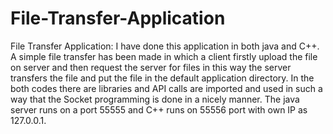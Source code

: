 # File-Transfer-Application
File Transfer Application:
I have done this application in both java and C++.
A simple file transfer has been made in which a client firstly upload the file on server and then request the server for files in this way the server transfers the file and put the file in the default application directory.
In the both codes there are libraries and API calls are imported and used in such a way that the 
Socket programming is done in a nicely manner.
The java server runs on a port 55555 and C++ runs on 55556 port with own IP as 127.0.0.1.
